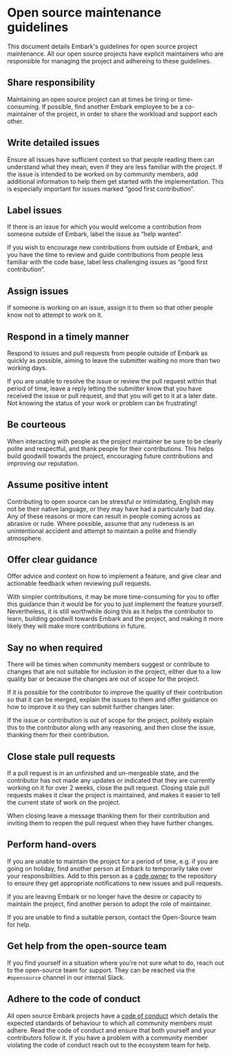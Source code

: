 # Open source maintenance guidelines

This document details Embark's guidelines for open source project
maintenance. All our open source projects have explicit maintainers who are
responsible for managing the project and adhereing to these guidelines.

## Share responsibility

Maintaining an open source project can at times be tiring or time-consuming.
If possible, find another Embark employee to be a co-maintainer of the
project, in order to share the workload and support each other.

## Write detailed issues

Ensure all issues have sufficient context so that people reading them can
understand what they mean, even if they are less familiar with the project.
If the issue is intended to be worked on by community members, add additional
information to help them get started with the implementation. This is
especially important for issues marked “good first contribution”.

## Label issues

If there is an issue for which you would welcome a contribution from someone
outside of Embark, label the issue as “help wanted”.

If you wish to encourage new contributions from outside of Embark, and you
have the time to review and guide contributions from people less familiar
with the code base, label less challenging issues as “good first
contribution”.

## Assign issues

If someone is working on an issue, assign it to them so that other people
know not to attempt to work on it.

## Respond in a timely manner

Respond to issues and pull requests from people outside of Embark as quickly
as possible, aiming to leave the submitter waiting no more than two working
days.

If you are unable to resolve the issue or review the pull request within that
period of time, leave a reply letting the submitter know that you have
received the issue or pull request, and that you will get to it at a later
date. Not knowing the status of your work or problem can be frustrating!

## Be courteous

When interacting with people as the project maintainer be sure to be clearly
polite and respectful, and thank people for their contributions. This helps
build goodwill towards the project, encouraging future contributions and
improving our reputation.

## Assume positive intent

Contributing to open source can be stressful or intimidating, English may not
be their native language, or they may have had a particularly bad day. Any of
these reasons or more can result in people coming across as abrasive or rude.
Where possible, assume that any rudeness is an unintentional accident and
attempt to maintain a polite and friendly atmosphere.

## Offer clear guidance

Offer advice and context on how to implement a feature, and give clear and
actionable feedback when reviewing pull requests.

With simpler contributions, it may be more time-consuming for you to offer
this guidance than it would be for you to just implement the feature
yourself. Nevertheless, it is still worthwhile doing this as it helps the
contributor to learn, building goodwill towards Embark and the project, and
making it more likely they will make more contributions in future.

## Say no when required

There will be times when community members suggest or contribute to changes
that are not suitable for inclusion in the project, either due to a low
quality bar or because the changes are out of scope for the project.

If it is possible for the contributor to improve the quality of their
contribution so that it can be merged, explain the issues to them and offer
guidance on how to improve it so they can submit further changes later.

If the issue or contribution is out of scope for the project, politely
explain this to the contributor along with any reasoning, and then close the
issue, thanking them for their contribution.

## Close stale pull requests

If a pull request is in an unfinished and un-mergeable state, and the
contributor has not made any updates or indicated that they are currently
working on it for over 2 weeks, close the pull request. Closing stale pull
requests makes it clear the project is maintained, and makes it easier to
tell the current state of work on the project.

When closing leave a message thanking them for their contribution and
inviting them to reopen the pull request when they have further changes.

## Perform hand-overs

If you are unable to maintain the project for a period of time, e.g. if you
are going on holiday, find another person at Embark to temporarily take over
your responsibilities. Add to this person as a [code owner][codeowner] to the
repository to ensure they get appropriate notifications to new issues and
pull requests.

[codeowner]: https://docs.github.com/en/free-pro-team@latest/github/creating-cloning-and-archiving-repositories/about-code-owners

If you are leaving Embark or no longer have the desire or capacity to
maintain the project, find another person to adopt the role of maintainer.

If you are unable to find a suitable person, contact the Open-Source
team for help.

## Get help from the open-source team

If you find yourself in a situation where you’re not sure what to do, reach
out to the open-source team for support. They can be reached via the
`#opensource` channel in our internal Slack.

## Adhere to the code of conduct

All open source Embark projects have a [code of conduct][coc] which details
the expected standards of behaviour to which all community members must
adhere. Read the code of conduct and ensure that both yourself and your
contributors follow it. If you have a problem with a community member
violating the code of conduct reach out to the ecosystem team for help.

[coc]: https://github.com/EmbarkStudios/opensource/blob/main/CODE_OF_CONDUCT.md
